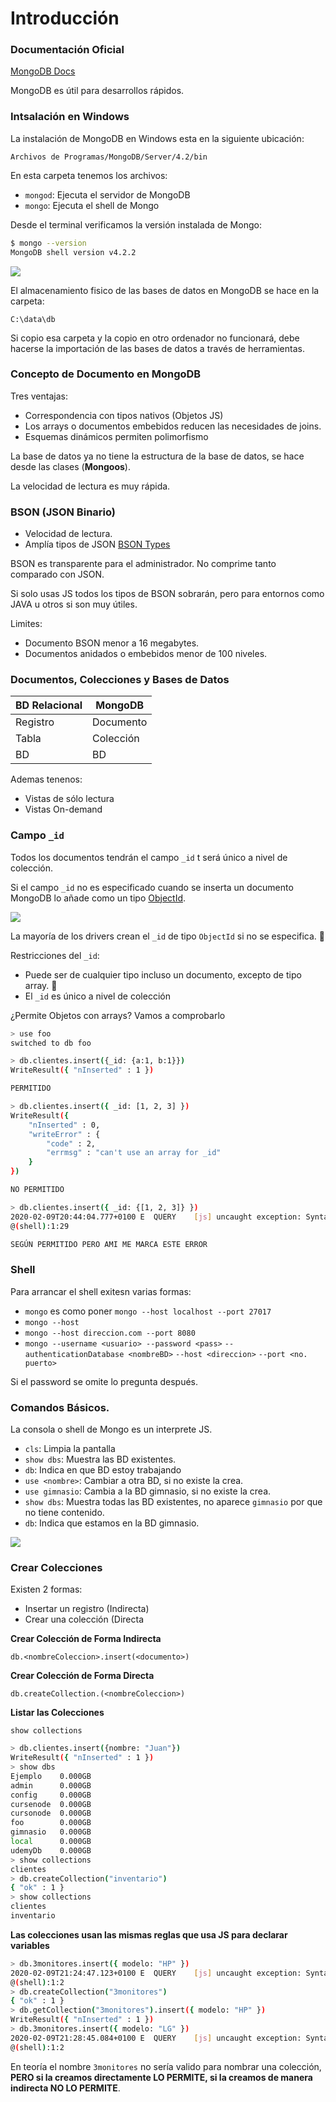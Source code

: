# Introducción

### Documentación Oficial

[MongoDB Docs](https://docs.mongodb.com/)

MongoDB es útil para desarrollos rápidos.

### Intsalación en Windows

La instalación de MongoDB en Windows esta en la siguiente ubicación:

`Archivos de Programas/MongoDB/Server/4.2/bin`

En esta carpeta tenemos los archivos:

* `mongod`: Ejecuta el servidor de MongoDB
* `mongo`: Ejecuta el shell de Mongo

Desde el terminal verificamos la versión instalada de Mongo:

```sh
$ mongo --version
MongoDB shell version v4.2.2
```

<img src="/images/c1/diagrama-mongo.png">

El almacenamiento fisico de las bases de datos en MongoDB se hace en la carpeta:

`C:\data\db`

Si copio esa carpeta y la copio en otro ordenador no funcionará, debe hacerse la importación de las bases de datos a través de herramientas.

### Concepto de Documento en MongoDB

Tres ventajas:

* Correspondencia con tipos nativos (Objetos JS)
* Los arrays o documentos embebidos reducen las necesidades de joins.
* Esquemas dinámicos permiten polimorfismo

La base de datos ya no tiene la estructura de la base de datos, se hace desde las clases (**Mongoos**).

La velocidad de lectura es muy rápida.

### BSON (JSON Binario)

* Velocidad de lectura.
* Amplía tipos de JSON [BSON Types](https://docs.mongodb.com/manual/reference/bson-types/)

BSON es transparente para el administrador. No comprime tanto comparado con JSON.

Si solo usas JS todos los tipos de BSON sobrarán, pero para entornos como JAVA u otros si son muy útiles.

Limites:

* Documento BSON menor a 16 megabytes.
* Documentos anidados o embebidos menor de 100 niveles.

### Documentos, Colecciones y Bases de Datos

BD Relacional | MongoDB
--------------|--------
Registro | Documento
Tabla | Colección
BD | BD

Ademas tenenos:

* Vistas de sólo lectura
* Vistas On-demand

### Campo `_id`

Todos los documentos tendrán el campo `_id` t será único a nivel de colección.

Si el campo `_id` no es especificado cuando se inserta un documento MongoDB lo añade como un tipo [ObjectId](https://docs.mongodb.com/manual/reference/bson-types/#objectid).

<img src="/images/c1/objectid.png">

La mayoría de los drivers crean el `_id` de tipo `ObjectId` si no se especifica. :japanese_ogre:

Restricciones del  `_id`:

* Puede ser de cualquier tipo incluso un documento, excepto de tipo array. :japanese_ogre:
* El `_id` es único a nivel de colección

¿Permite Objetos con arrays? Vamos a comprobarlo

```sh
> use foo
switched to db foo

> db.clientes.insert({_id: {a:1, b:1}})
WriteResult({ "nInserted" : 1 })

PERMITIDO

> db.clientes.insert({ _id: [1, 2, 3] })
WriteResult({
	"nInserted" : 0,
	"writeError" : {
		"code" : 2,
		"errmsg" : "can't use an array for _id"
	}
})

NO PERMITIDO

> db.clientes.insert({ _id: {[1, 2, 3]} })
2020-02-09T20:44:04.777+0100 E  QUERY    [js] uncaught exception: SyntaxError: missing ] in computed property name :
@(shell):1:29

SEGÚN PERMITIDO PERO AMI ME MARCA ESTE ERROR
```

### Shell

Para arrancar el shell exitesn varias formas:

* `mongo` es como poner `mongo --host localhost --port 27017`
* `mongo --host`
* `mongo --host direccion.com --port 8080`
* `mongo --username <usuario> --password <pass>` 
   `--authenticationDatabase <nombreBD>`
   `--host <direccion>`
   `--port <no. puerto>`
   
Si el password se omite lo pregunta después.

### Comandos Básicos.

La consola o shell de Mongo es un interprete JS.

* `cls`: Limpia la pantalla
* `show dbs`: Muestra las BD existentes.
* `db`: Indica en que BD estoy trabajando
* `use <nombre>`: Cambiar a otra BD, si no existe la crea.
* `use gimnasio`: Cambia a la BD gimnasio, si no existe la crea.
* `show dbs`: Muestra todas las BD existentes, no aparece `gimnasio` por que no tiene contenido.
* `db`: Indica que estamos en la BD gimnasio.

<img src="/images/c1/1-comandos-basicos.png">

### Crear Colecciones

Existen 2 formas:

* Insertar un registro (Indirecta)
* Crear una colección (Directa


**Crear Colección de Forma Indirecta**

`db.<nombreColeccion>.insert(<documento>)`

**Crear Colección de Forma Directa**

`db.createCollection.(<nombreColeccion>)`

**Listar las Colecciones**

`show collections`


```sh
> db.clientes.insert({nombre: "Juan"})
WriteResult({ "nInserted" : 1 })
> show dbs
Ejemplo    0.000GB
admin      0.000GB
config     0.000GB
cursenode  0.000GB
cursonode  0.000GB
foo        0.000GB
gimnasio   0.000GB
local      0.000GB
udemyDb    0.000GB
> show collections
clientes
> db.createCollection("inventario")
{ "ok" : 1 }
> show collections
clientes
inventario
```

**Las colecciones usan las mismas reglas que usa JS para declarar variables**

```sh
> db.3monitores.insert({ modelo: "HP" })
2020-02-09T21:24:47.123+0100 E  QUERY    [js] uncaught exception: SyntaxError: identifier starts immediately after numeric literal :
@(shell):1:2
> db.createCollection("3monitores")
{ "ok" : 1 }
> db.getCollection("3monitores").insert({ modelo: "HP" })
WriteResult({ "nInserted" : 1 })
> db.3monitores.insert({ modelo: "LG" })
2020-02-09T21:28:45.084+0100 E  QUERY    [js] uncaught exception: SyntaxError: identifier starts immediately after numeric literal :
@(shell):1:2
```

En teoría el nombre `3monitores` no sería valido para nombrar una colección, **PERO si la creamos directamente LO PERMITE, si la creamos de manera indirecta NO LO PERMITE**.















